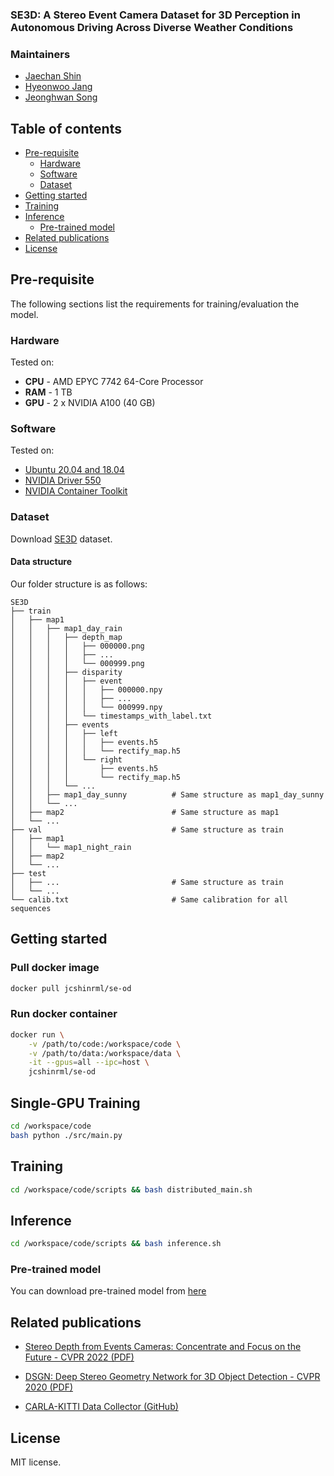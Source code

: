 ### SE3D: A Stereo Event Camera Dataset for 3D Perception in Autonomous Driving Across Diverse Weather Conditions

<!-- If you use any of this code, please cite following publications: -->

### Maintainers
* [Jaechan Shin]()
* [Hyeonwoo Jang]()
* [Jeonghwan Song]()

## Table of contents
- [Pre-requisite](#pre-requisite)
    * [Hardware](#hardware)
    * [Software](#software)
    * [Dataset](#dataset)
- [Getting started](#getting-started)
- [Training](#training)
- [Inference](#inference)
    * [Pre-trained model](#pre-trained-model)
- [Related publications](#related-publications)
- [License](#license)

## Pre-requisite
The following sections list the requirements for training/evaluation the model.

### Hardware
Tested on:
- **CPU** - AMD EPYC 7742 64-Core Processor
- **RAM** - 1 TB
- **GPU** - 2 x NVIDIA A100 (40 GB)

### Software
Tested on:
- [Ubuntu 20.04 and 18.04](https://ubuntu.com/)
- [NVIDIA Driver 550](https://www.nvidia.com/Download/index.aspx)
- [NVIDIA Container Toolkit](https://github.com/NVIDIA/nvidia-docker)

### Dataset
Download [SE3D](https://drive.google.com/drive/folders/1zwnqBDSj8OoYPkiBQ1F-BFCwXPKsUnXw?usp=sharing) dataset.

#### Data structure
Our folder structure is as follows:
```
SE3D
├── train
│   ├── map1
│   │   ├── map1_day_rain
│   │   │   ├── depth_map
│   │   │   │   ├── 000000.png
│   │   │   │   ├── ...
│   │   │   │   └── 000999.png
│   │   │   ├── disparity
│   │   │   │   ├── event
│   │   │   │   │   ├── 000000.npy
│   │   │   │   │   ├── ...
│   │   │   │   │   └── 000999.npy
│   │   │   │   └── timestamps_with_label.txt
│   │   │   ├── events
│   │   │   │   ├── left
│   │   │   │   │   ├── events.h5
│   │   │   │   │   └── rectify_map.h5
│   │   │   │   └── right
│   │   │   │       ├── events.h5
│   │   │   │       └── rectify_map.h5
│   │   │   └── ...
│   │   ├── map1_day_sunny          # Same structure as map1_day_sunny
│   │   └── ...                     
│   ├── map2                        # Same structure as map1
│   └── ...
├── val                             # Same structure as train
│   ├── map1
│   │   └── map1_night_rain         
│   ├── map2
│   └── ...
├── test
│   ├── ...                         # Same structure as train
│   └── ...
└── calib.txt                       # Same calibration for all sequences
```

## Getting started

### Pull docker image
```bash
docker pull jcshinrml/se-od
```

### Run docker container
```bash
docker run \
    -v /path/to/code:/workspace/code \
    -v /path/to/data:/workspace/data \
    -it --gpus=all --ipc=host \
    jcshinrml/se-od
```

## Single-GPU Training
```bash
cd /workspace/code
bash python ./src/main.py
```

## Training
```bash
cd /workspace/code/scripts && bash distributed_main.sh
```

## Inference
```bash
cd /workspace/code/scripts && bash inference.sh
```

### Pre-trained model
You can download pre-trained model from [here](https://drive.google.com/file/d/1VE8TxGdxZSkxMoGoTd9QVCe6-t25Kspi/view?usp=sharing)

## Related publications

- [Stereo Depth from Events Cameras: Concentrate and Focus on the Future - CVPR 2022 (PDF)](https://openaccess.thecvf.com/content/CVPR2022/papers/Nam_Stereo_Depth_From_Events_Cameras_Concentrate_and_Focus_on_the_CVPR_2022_paper.pdf)

- [DSGN: Deep Stereo Geometry Network for 3D Object Detection - CVPR 2020 (PDF)](https://openaccess.thecvf.com/content_CVPR_2020/papers/Chen_DSGN_Deep_Stereo_Geometry_Network_for_3D_Object_Detection_CVPR_2020_paper.pdf)

- [CARLA-KITTI Data Collector (GitHub)](https://github.com/fnozarian/CARLA-KITTI)

## License

MIT license.
